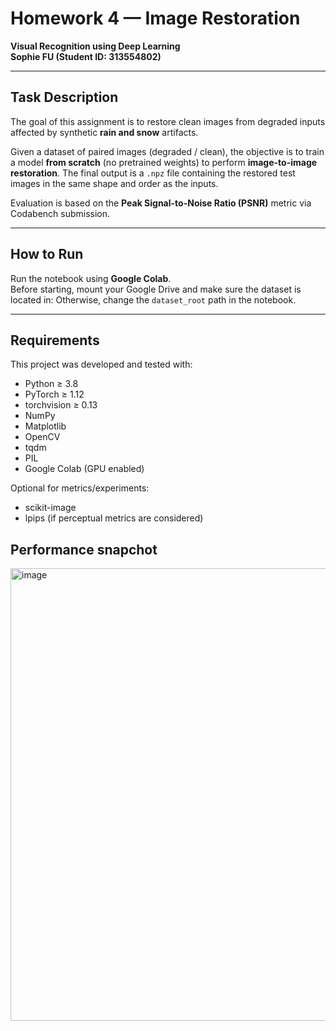 # Homework 4 — Image Restoration  
**Visual Recognition using Deep Learning**  
**Sophie FU (Student ID: 313554802)**

---

## Task Description

The goal of this assignment is to restore clean images from degraded inputs affected by synthetic **rain and snow** artifacts.  

Given a dataset of paired images (degraded / clean), the objective is to train a model **from scratch** (no pretrained weights) to perform **image-to-image restoration**. The final output is a `.npz` file containing the restored test images in the same shape and order as the inputs.

Evaluation is based on the **Peak Signal-to-Noise Ratio (PSNR)** metric via Codabench submission.

---

## How to Run

Run the notebook using **Google Colab**.  
Before starting, mount your Google Drive and make sure the dataset is located in:
Otherwise, change the `dataset_root` path in the notebook.

---

## Requirements

This project was developed and tested with:

- Python ≥ 3.8  
- PyTorch ≥ 1.12  
- torchvision ≥ 0.13  
- NumPy  
- Matplotlib  
- OpenCV  
- tqdm  
- PIL  
- Google Colab (GPU enabled)

Optional for metrics/experiments:
- scikit-image
- lpips (if perceptual metrics are considered)

## Performance snapchot
<img width="724" alt="image" src="https://github.com/user-attachments/assets/c37ac0b2-d393-45ce-8cbf-aa2a9e4451b5" />


